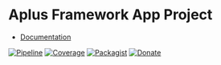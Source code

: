 # Aplus Framework App Project

- [Documentation](https://docs.aplus-framework.com/guides/projects/app/)

[![Pipeline](https://gitlab.com/aplus-framework/projects/app/badges/master/pipeline.svg)](https://gitlab.com/aplus-framework/projects/app/-/pipelines?scope=branches)
[![Coverage](https://gitlab.com/aplus-framework/projects/app/badges/master/coverage.svg?job=test:php)](https://aplus-framework.gitlab.io/projects/app/coverage/)
[![Packagist](https://img.shields.io/packagist/v/aplus/app)](https://packagist.org/packages/aplus/app)
[![Donate](https://img.shields.io/badge/open%20source-donate-orange)](https://www.paypal.com/donate/?hosted_button_id=NGBNW5PY4VSJ4)
